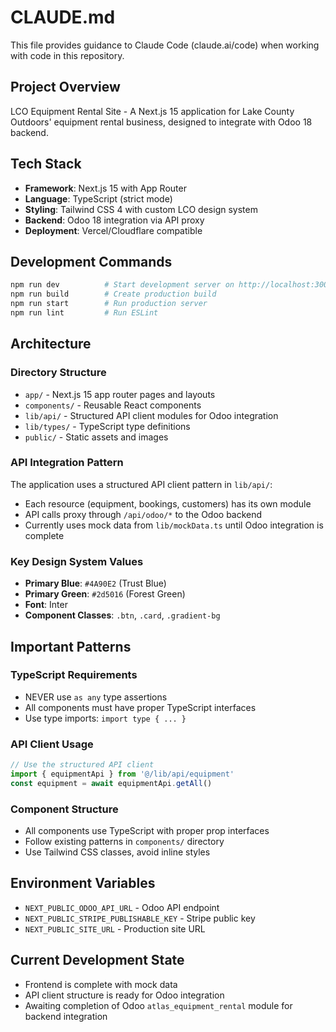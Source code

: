 # CLAUDE.md

This file provides guidance to Claude Code (claude.ai/code) when working with code in this repository.

## Project Overview
LCO Equipment Rental Site - A Next.js 15 application for Lake County Outdoors' equipment rental business, designed to integrate with Odoo 18 backend.

## Tech Stack
- **Framework**: Next.js 15 with App Router
- **Language**: TypeScript (strict mode)
- **Styling**: Tailwind CSS 4 with custom LCO design system
- **Backend**: Odoo 18 integration via API proxy
- **Deployment**: Vercel/Cloudflare compatible

## Development Commands
```bash
npm run dev          # Start development server on http://localhost:3000
npm run build        # Create production build
npm run start        # Run production server
npm run lint         # Run ESLint
```

## Architecture

### Directory Structure
- `app/` - Next.js 15 app router pages and layouts
- `components/` - Reusable React components
- `lib/api/` - Structured API client modules for Odoo integration
- `lib/types/` - TypeScript type definitions
- `public/` - Static assets and images

### API Integration Pattern
The application uses a structured API client pattern in `lib/api/`:
- Each resource (equipment, bookings, customers) has its own module
- API calls proxy through `/api/odoo/*` to the Odoo backend
- Currently uses mock data from `lib/mockData.ts` until Odoo integration is complete

### Key Design System Values
- **Primary Blue**: `#4A90E2` (Trust Blue)
- **Primary Green**: `#2d5016` (Forest Green)
- **Font**: Inter
- **Component Classes**: `.btn`, `.card`, `.gradient-bg`

## Important Patterns

### TypeScript Requirements
- NEVER use `as any` type assertions
- All components must have proper TypeScript interfaces
- Use type imports: `import type { ... }`

### API Client Usage
```typescript
// Use the structured API client
import { equipmentApi } from '@/lib/api/equipment'
const equipment = await equipmentApi.getAll()
```

### Component Structure
- All components use TypeScript with proper prop interfaces
- Follow existing patterns in `components/` directory
- Use Tailwind CSS classes, avoid inline styles

## Environment Variables
- `NEXT_PUBLIC_ODOO_API_URL` - Odoo API endpoint
- `NEXT_PUBLIC_STRIPE_PUBLISHABLE_KEY` - Stripe public key
- `NEXT_PUBLIC_SITE_URL` - Production site URL

## Current Development State
- Frontend is complete with mock data
- API client structure is ready for Odoo integration
- Awaiting completion of Odoo `atlas_equipment_rental` module for backend integration